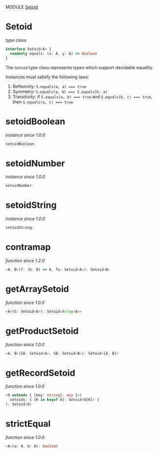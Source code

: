 MODULE [Setoid](https://github.com/gcanti/fp-ts/blob/master/src/Setoid.ts)

# Setoid

_type class_

```ts
interface Setoid<A> {
  readonly equals: (x: A, y: A) => boolean
}
```

The `Setoid` type class represents types which support decidable equality.

Instances must satisfy the following laws:

1.  Reflexivity: `S.equals(a, a) === true`
2.  Symmetry: `S.equals(a, b) === S.equals(b, a)`
3.  Transitivity: if `S.equals(a, b) === true` and `S.equals(b, c) === true`, then `S.equals(a, c) === true`

# setoidBoolean

_instance_
_since 1.0.0_

```ts
setoidBoolean:
```

# setoidNumber

_instance_
_since 1.0.0_

```ts
setoidNumber:
```

# setoidString

_instance_
_since 1.0.0_

```ts
setoidString:
```

# contramap

_function_
_since 1.2.0_

```ts
<A, B>(f: (b: B) => A, fa: Setoid<A>): Setoid<B>
```

# getArraySetoid

_function_
_since 1.0.0_

```ts
<A>(S: Setoid<A>): Setoid<Array<A>>
```

# getProductSetoid

_function_
_since 1.0.0_

```ts
<A, B>(SA: Setoid<A>, SB: Setoid<B>): Setoid<[A, B]>
```

# getRecordSetoid

_function_
_since 1.0.0_

```ts
<O extends { [key: string]: any }>(
  setoids: { [K in keyof O]: Setoid<O[K]> }
): Setoid<O>
```

# strictEqual

_function_
_since 1.0.0_

```ts
<A>(a: A, b: A): boolean
```
